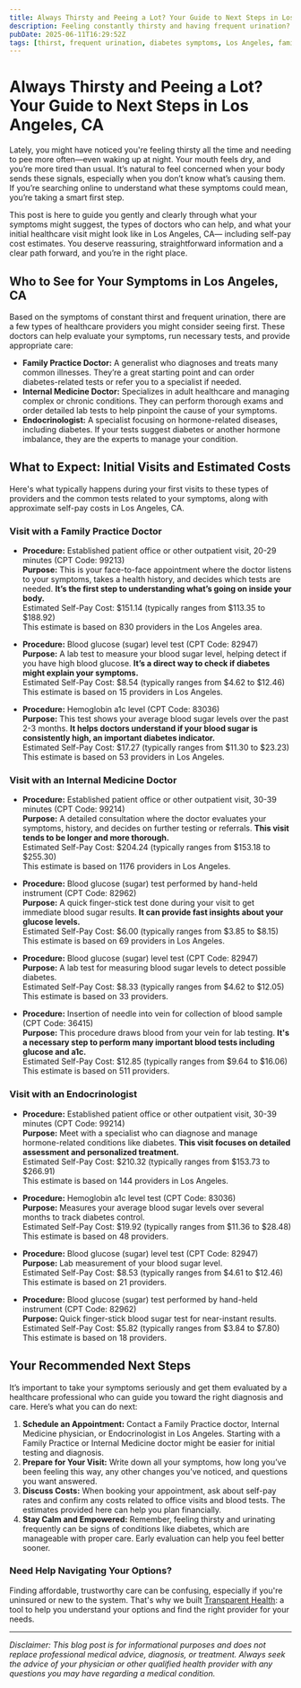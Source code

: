 ```yaml
---
title: Always Thirsty and Peeing a Lot? Your Guide to Next Steps in Los Angeles, CA  
description: Feeling constantly thirsty and having frequent urination? Learn who to see and expected costs for initial visits in Los Angeles, CA.  
pubDate: 2025-06-11T16:29:52Z
tags: [thirst, frequent urination, diabetes symptoms, Los Angeles, family practice, endocrinology, internal medicine, healthcare costs]  
---
```


# Always Thirsty and Peeing a Lot? Your Guide to Next Steps in Los Angeles, CA

Lately, you might have noticed you're feeling thirsty all the time and needing to pee more often—even waking up at night. Your mouth feels dry, and you’re more tired than usual. It’s natural to feel concerned when your body sends these signals, especially when you don’t know what’s causing them. If you’re searching online to understand what these symptoms could mean, you’re taking a smart first step.

This post is here to guide you gently and clearly through what your symptoms might suggest, the types of doctors who can help, and what your initial healthcare visit might look like in Los Angeles, CA— including self-pay cost estimates. You deserve reassuring, straightforward information and a clear path forward, and you’re in the right place.

## Who to See for Your Symptoms in Los Angeles, CA

Based on the symptoms of constant thirst and frequent urination, there are a few types of healthcare providers you might consider seeing first. These doctors can help evaluate your symptoms, run necessary tests, and provide appropriate care:

- **Family Practice Doctor:** A generalist who diagnoses and treats many common illnesses. They’re a great starting point and can order diabetes-related tests or refer you to a specialist if needed.
- **Internal Medicine Doctor:** Specializes in adult healthcare and managing complex or chronic conditions. They can perform thorough exams and order detailed lab tests to help pinpoint the cause of your symptoms.
- **Endocrinologist:** A specialist focusing on hormone-related diseases, including diabetes. If your tests suggest diabetes or another hormone imbalance, they are the experts to manage your condition.

## What to Expect: Initial Visits and Estimated Costs

Here's what typically happens during your first visits to these types of providers and the common tests related to your symptoms, along with approximate self-pay costs in Los Angeles, CA.

### Visit with a Family Practice Doctor

- **Procedure:** Established patient office or other outpatient visit, 20-29 minutes (CPT Code: 99213)  
  **Purpose:** This is your face-to-face appointment where the doctor listens to your symptoms, takes a health history, and decides which tests are needed. **It’s the first step to understanding what’s going on inside your body.**  
  Estimated Self-Pay Cost: $151.14 (typically ranges from $113.35 to $188.92)  
  This estimate is based on 830 providers in the Los Angeles area.

- **Procedure:** Blood glucose (sugar) level test (CPT Code: 82947)  
  **Purpose:** A lab test to measure your blood sugar level, helping detect if you have high blood glucose. **It’s a direct way to check if diabetes might explain your symptoms.**  
  Estimated Self-Pay Cost: $8.54 (typically ranges from $4.62 to $12.46)  
  This estimate is based on 15 providers in Los Angeles.

- **Procedure:** Hemoglobin a1c level (CPT Code: 83036)  
  **Purpose:** This test shows your average blood sugar levels over the past 2-3 months. **It helps doctors understand if your blood sugar is consistently high, an important diabetes indicator.**  
  Estimated Self-Pay Cost: $17.27 (typically ranges from $11.30 to $23.23)  
  This estimate is based on 53 providers in Los Angeles.

### Visit with an Internal Medicine Doctor

- **Procedure:** Established patient office or other outpatient visit, 30-39 minutes (CPT Code: 99214)  
  **Purpose:** A detailed consultation where the doctor evaluates your symptoms, history, and decides on further testing or referrals. **This visit tends to be longer and more thorough.**  
  Estimated Self-Pay Cost: $204.24 (typically ranges from $153.18 to $255.30)  
  This estimate is based on 1176 providers in Los Angeles.

- **Procedure:** Blood glucose (sugar) test performed by hand-held instrument (CPT Code: 82962)  
  **Purpose:** A quick finger-stick test done during your visit to get immediate blood sugar results. **It can provide fast insights about your glucose levels.**  
  Estimated Self-Pay Cost: $6.00 (typically ranges from $3.85 to $8.15)  
  This estimate is based on 69 providers in Los Angeles.

- **Procedure:** Blood glucose (sugar) level test (CPT Code: 82947)  
  **Purpose:** A lab test for measuring blood sugar levels to detect possible diabetes.  
  Estimated Self-Pay Cost: $8.33 (typically ranges from $4.62 to $12.05)  
  This estimate is based on 33 providers.

- **Procedure:** Insertion of needle into vein for collection of blood sample (CPT Code: 36415)  
  **Purpose:** This procedure draws blood from your vein for lab testing. **It's a necessary step to perform many important blood tests including glucose and a1c.**  
  Estimated Self-Pay Cost: $12.85 (typically ranges from $9.64 to $16.06)  
  This estimate is based on 511 providers.

### Visit with an Endocrinologist

- **Procedure:** Established patient office or other outpatient visit, 30-39 minutes (CPT Code: 99214)  
  **Purpose:** Meet with a specialist who can diagnose and manage hormone-related conditions like diabetes. **This visit focuses on detailed assessment and personalized treatment.**  
  Estimated Self-Pay Cost: $210.32 (typically ranges from $153.73 to $266.91)  
  This estimate is based on 144 providers in Los Angeles.

- **Procedure:** Hemoglobin a1c level test (CPT Code: 83036)  
  **Purpose:** Measures your average blood sugar levels over several months to track diabetes control.  
  Estimated Self-Pay Cost: $19.92 (typically ranges from $11.36 to $28.48)  
  This estimate is based on 48 providers.

- **Procedure:** Blood glucose (sugar) level test (CPT Code: 82947)  
  **Purpose:** Lab measurement of your blood sugar level.  
  Estimated Self-Pay Cost: $8.53 (typically ranges from $4.61 to $12.46)  
  This estimate is based on 21 providers.

- **Procedure:** Blood glucose (sugar) test performed by hand-held instrument (CPT Code: 82962)  
  **Purpose:** Quick finger-stick blood sugar test for near-instant results.  
  Estimated Self-Pay Cost: $5.82 (typically ranges from $3.84 to $7.80)  
  This estimate is based on 18 providers.

## Your Recommended Next Steps

It’s important to take your symptoms seriously and get them evaluated by a healthcare professional who can guide you toward the right diagnosis and care. Here’s what you can do next:

1. **Schedule an Appointment:** Contact a Family Practice doctor, Internal Medicine physician, or Endocrinologist in Los Angeles. Starting with a Family Practice or Internal Medicine doctor might be easier for initial testing and diagnosis.
2. **Prepare for Your Visit:** Write down all your symptoms, how long you’ve been feeling this way, any other changes you’ve noticed, and questions you want answered.
3. **Discuss Costs:** When booking your appointment, ask about self-pay rates and confirm any costs related to office visits and blood tests. The estimates provided here can help you plan financially.
4. **Stay Calm and Empowered:** Remember, feeling thirsty and urinating frequently can be signs of conditions like diabetes, which are manageable with proper care. Early evaluation can help you feel better sooner.

### Need Help Navigating Your Options?

Finding affordable, trustworthy care can be confusing, especially if you're uninsured or new to the system. That's why we built [Transparent Health](https://transparenthealth.ai): a tool to help you understand your options and find the right provider for your needs.

---

*Disclaimer: This blog post is for informational purposes and does not replace professional medical advice, diagnosis, or treatment. Always seek the advice of your physician or other qualified health provider with any questions you may have regarding a medical condition.*